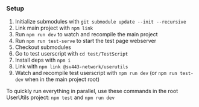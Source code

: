 ### Setup
1. Initialize submodules with `git submodule update --init --recursive`
2. Link main project with `npm link`
3. Run `npm run dev` to watch and recompile the main project
4. Run `npm run test-serve` to start the test page webserver
5. Checkout submodules
6. Go to test userscript with `cd test/TestScript`
7. Install deps with `npm i`
8. Link with `npm link @sv443-network/userutils`
9. Watch and recompile test userscript with `npm run dev` (or `npm run test-dev` when in the main project root)

To quickly run everything in parallel, use these commands in the root UserUtils project: `npm test` and `npm run dev`
